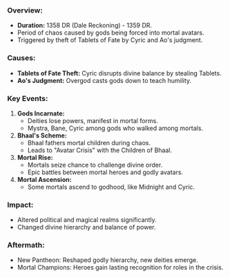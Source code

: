 ### Overview:

- **Duration:** 1358 DR (Dale Reckoning) - 1359 DR.
- Period of chaos caused by gods being forced into mortal avatars.
- Triggered by theft of Tablets of Fate by Cyric and Ao's judgment.
### Causes:

- **Tablets of Fate Theft:** Cyric disrupts divine balance by stealing Tablets.
- **Ao's Judgment:** Overgod casts gods down to teach humility.

### Key Events:

1. **Gods Incarnate:**
    - Deities lose powers, manifest in mortal forms.
    - Mystra, Bane, Cyric among gods who walked among mortals.
2. **Bhaal's Scheme:**
    - Bhaal fathers mortal children during chaos.
    - Leads to "Avatar Crisis" with the Children of Bhaal.
3. **Mortal Rise:**
    - Mortals seize chance to challenge divine order.
    - Epic battles between mortal heroes and godly avatars.
4. **Mortal Ascension:**
    - Some mortals ascend to godhood, like Midnight and Cyric.

### Impact:

- Altered political and magical realms significantly.
- Changed divine hierarchy and balance of power.

### Aftermath:

- New Pantheon: Reshaped godly hierarchy, new deities emerge.
- Mortal Champions: Heroes gain lasting recognition for roles in the crisis.
